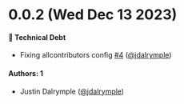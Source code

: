 # 0.0.2 (Wed Dec 13 2023)

#### 🔨 Technical Debt

- Fixing allcontributors config [#4](https://github.com/jdalrymple/sema4/pull/4) ([@jdalrymple](https://github.com/jdalrymple))

#### Authors: 1

- Justin Dalrymple ([@jdalrymple](https://github.com/jdalrymple))
